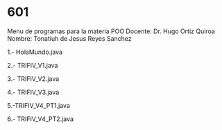 # 601

Menu de programas para la materia POO
Docente: Dr. Hugo Ortiz Quiroa
Nombre: Tonatiuh de Jesus Reyes Sanchez

1.- HolaMundo.java

2.- TRIFIV_V1.java

3.- TRIFIV_V2.java

4.- TRIFIV_V3.java

5.-TRIFIV_V4_PT1.java

6.- TRIFIV_V4_PT2.java